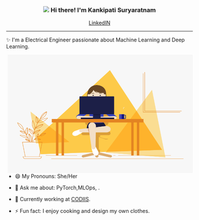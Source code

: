 <!-- Heading -->
<h3 align="center"><img src = "https://raw.githubusercontent.com/MartinHeinz/MartinHeinz/master/wave.gif" width = 30px> Hi there! I'm Kankipati Suryaratnam</h3>



<p align="center">
  <a href="https://twitter.com/kankipati">LinkedIN</a>
</p>

 <!-- About section -->

---
✨ I'm a Electrical Engineer passionate about Machine Learning and Deep Learning. 


<!-- code gif-->
<img align="right" alt="GIF" src="./code.gif" width="500" height="320" />

- 😄 My Pronouns: She/Her   

- 💬 Ask me about: PyTorch,MLOps, .

- 💼 Currently working at [CODIIS](https://www.codiis.com/index.html).

- ⚡ Fun fact: I enjoy cooking and design my own clothes.
  
<!-- About section: END -->


<!-- THE END -->


<!--
**lauragift21/lauragift21** is a ✨ _special_ ✨ repository because its `README.md` (this file) appears on your GitHub profile.

Here are some ideas to get you started:

- 🔭 I’m currently working on ...
- 🌱 I’m currently learning ...
- 👯 I’m looking to collaborate on ...
- 🤔 I’m looking for help with ...
- 💬 Ask me about ...
- 📫 How to reach me: ...
- 😄 Pronouns: ...
- ⚡ Fun fact: ...
-->

